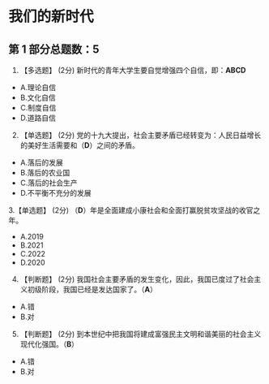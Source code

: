# 我们的新时代

## 第 1 部分总题数：5
1. 【多选题】 (2分)
新时代的青年大学生要自觉增强四个自信，即：**ABCD**

- A.理论自信
- B.文化自信
- C.制度自信
- D.道路自信

2. 【单选题】 (2分)
党的十九大提出，社会主要矛盾已经转变为：人民日益增长的美好生活需要和（**D**）之间的矛盾。

- A.落后的发展
- B.落后的农业国
- C.落后的社会生产
- D.不平衡不充分的发展

3.【单选题】 (2分)
（**D**）年是全面建成小康社会和全面打赢脱贫攻坚战的收官之年。

- A.2019
- B.2021
- C.2022
- D.2020

4. 【判断题】 (2分)
我国社会主要矛盾的发生变化，因此，我国已度过了社会主义初级阶段，我国已经是发达国家了。（**A**）

- A.错
- B.对

5. 【判断题】 (2分)
到本世纪中把我国将建成富强民主文明和谐美丽的社会主义现代化强国。（**B**）

- A.错
- B.对